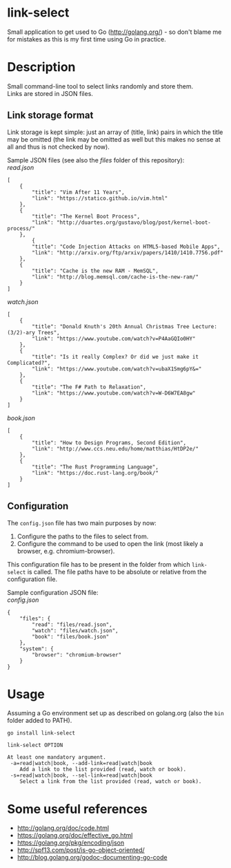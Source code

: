 # link-select
Small application to get used to Go (http://golang.org/) - so don't blame me for mistakes as this is my first time using Go in practice.

# Description
Small command-line tool to select links randomly and store them.  
Links are stored in JSON files.  

## Link storage format
Link storage is kept simple: just an array of (title, link) pairs in which the title may be omitted (the link may be omitted as well but this makes no sense at all and thus is not checked by now).  

Sample JSON files (see also the *files* folder of this repository):  
*read.json*
```
[
	{
		"title": "Vim After 11 Years",
		"link": "https://statico.github.io/vim.html"
	},
	{
		"title": "The Kernel Boot Process",
		"link": "http://duartes.org/gustavo/blog/post/kernel-boot-process/"
	},
		{
		"title": "Code Injection Attacks on HTML5-based Mobile Apps",
		"link": "http://arxiv.org/ftp/arxiv/papers/1410/1410.7756.pdf"
	},
	{
		"title": "Cache is the new RAM - MemSQL",
		"link": "http://blog.memsql.com/cache-is-the-new-ram/"
	}
]
```
*watch.json*
```
[
 	{
		"title": "Donald Knuth's 20th Annual Christmas Tree Lecture: (3/2)-ary Trees",
		"link": "https://www.youtube.com/watch?v=P4AaGQIo0HY"
	},
	{
		"title": "Is it really Complex? Or did we just make it Complicated?",
		"link": "https://www.youtube.com/watch?v=ubaX1Smg6pY&="
	},
	{
		"title": "The F# Path to Relaxation",
		"link": "https://www.youtube.com/watch?v=W-D6W7EA8gw"
	}
]
```
*book.json*
```
[
	{
		"title": "How to Design Programs, Second Edition",
		"link": "http://www.ccs.neu.edu/home/matthias/HtDP2e/"
	},
	{
		"title": "The Rust Programming Language",
		"link": "https://doc.rust-lang.org/book/"
	}
]
```

## Configuration
The `config.json` file has two main purposes by now:  
1. Configure the paths to the files to select from.  
2. Configure the command to be used to open the link (most likely a browser, e.g. chromium-browser).  

This configuration file has to be present in the folder from which `link-select` is called. The file paths have to be absolute or relative from the configuration file.

Sample configuration JSON file:  
*config.json*
```
{
	"files": {
		"read": "files/read.json",
		"watch": "files/watch.json",
		"book": "files/book.json"
	},
	"system": {
		"browser": "chromium-browser"
	}
}
```

# Usage
Assuming a Go environment set up as described on golang.org (also the `bin` folder added to PATH).  
```
go install link-select
```
```
link-select OPTION

At least one mandatory argument.
 -a=read|watch|book, --add-link=read|watch|book
    Add a link to the list provided (read, watch or book).
 -s=read|watch|book, --sel-link=read|watch|book
    Select a link from the list provided (read, watch or book).
```


# Some useful references
* http://golang.org/doc/code.html
* https://golang.org/doc/effective_go.html
* https://golang.org/pkg/encoding/json
* http://spf13.com/post/is-go-object-oriented/
* http://blog.golang.org/godoc-documenting-go-code
